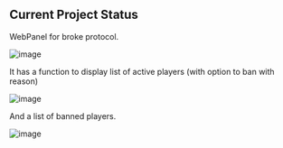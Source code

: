 [Button Icon]: https://img.shields.io/badge/Installation-EF2D5E?style=for-the-badge&logoColor=white&logo=DocuSign

## Current Project Status


WebPanel for broke protocol.

![image](https://user-images.githubusercontent.com/124439381/216813637-48071a14-1bcc-43f1-bf05-3033367f37e6.png)



It has a function to display list of active players (with option to ban with reason)

![image](https://user-images.githubusercontent.com/124439381/216813388-84832cb7-eb8b-41f1-9cc7-612d57571dee.png)


And a list of banned players.

![image](https://user-images.githubusercontent.com/124439381/216813412-e88494bd-7a43-4e59-a248-93709e3215df.png)


